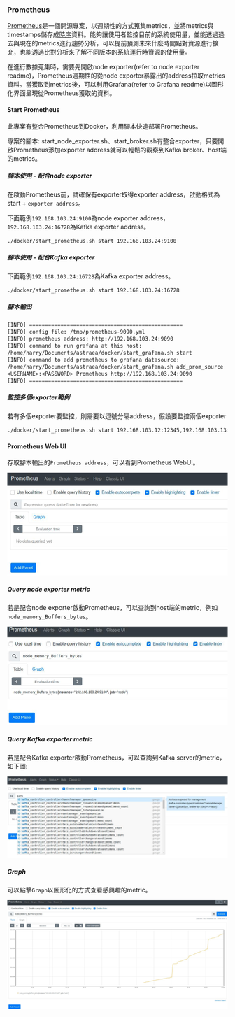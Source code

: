 ### Prometheus

[Prometheus](https://github.com/prometheus/prometheus)是一個開源專案，以週期性的方式蒐集metrics，並將metrics與timestamps儲存成[時序](https://zh.wikipedia.org/zh-tw/%E6%99%82%E9%96%93%E5%BA%8F%E5%88%97)資料。能夠讓使用者監控目前的系統使用量，並能透過過去與現在的metrics進行趨勢分析，可以提前預測未來什麼時間點對資源進行擴充，也能透過比對分析來了解不同版本的系統運行時資源的使用量。

在進行數據蒐集時，需要先開啟node exporter(refer to node exporter readme)，Prometheus週期性的從node exporter暴露出的address拉取metrics資料。當獲取到metrics後，可以利用Grafana(refer to Grafana readme)以圖形化界面呈現從Prometheus獲取的資料。

#### Start Prometheus

此專案有整合Prometheus到Docker，利用腳本快速部署Prometheus。

專案的腳本: start_node_exporter.sh、start_broker.sh有整合exporter，只要開啟Prometheus添加exporter address就可以輕鬆的觀察到Kafka broker、host端的metrics。

##### 腳本使用 - 配合node exporter

在啟動Prometheus前，請確保有exporter取得exporter address，啟動格式為 start + `exporter address`。

下面範例`192.168.103.24:9100`為node exporter address，`192.168.103.24:16728`為Kafka exporter address。

```
./docker/start_prometheus.sh start 192.168.103.24:9100
```

##### 腳本使用 - 配合Kafka exporter

下面範例`192.168.103.24:16728`為Kafka exporter address。

```
./docker/start_prometheus.sh start 192.168.103.24:16728
```

##### 腳本輸出

```ba
[INFO] =================================================
[INFO] config file: /tmp/prometheus-9090.yml
[INFO] prometheus address: http://192.168.103.24:9090
[INFO] command to run grafana at this host: /home/harry/Documents/astraea/docker/start_grafana.sh start
[INFO] command to add prometheus to grafana datasource: /home/harry/Documents/astraea/docker/start_grafana.sh add_prom_source <USERNAME>:<PASSWORD> Prometheus http://192.168.103.24:9090
[INFO] =================================================
```

##### 監控多個exporter範例

若有多個exporter要監控，則需要以逗號分隔address，假設要監控兩個exporter

```bash
./docker/start_prometheus.sh start 192.168.103.12:12345,192.168.103.13:10000
```

#### Prometheus Web UI

存取腳本輸出的`Prometheus address`，可以看到Prometheus WebUI。

![prometheus_webui](pictures/prometheus_webui.jpg)

##### Query node exporter metric

若是配合node exporter啟動Prometheus，可以查詢到host端的metric，例如`node_memory_Buffers_bytes`。

![prometheus_query](pictures/prometheus_query.jpg)

##### Query Kafka exporter metric

若是配合Kafka exporter啟動Prometheus，可以查詢到Kafka server的metric，如下圖:

![prometheus_kafka](pictures/prometheus_kafka.jpg)

##### Graph 

可以點擊`Graph`以圖形化的方式查看感興趣的metric。

![prometheus_query_graph](pictures/prometheus_query_graph.jpg)

